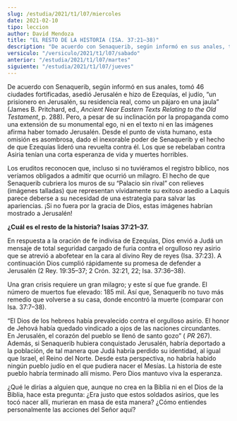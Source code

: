 ```yaml
---
slug: /estudia/2021/t1/l07/miercoles
date: 2021-02-10
tipo: leccion
author: David Mendoza
title: "EL RESTO DE LA HISTORIA (ISA. 37:21–38)"
description: "De acuerdo con Senaquerib, según informó en sus anales, tomó 46 ciudades fortificadas, asedió Jerusalén e hizo de Ezequías, el judío, “un prisionero en Jerusalén, su residencia real, como un pájaro en una jaula”"
versiculo: "/versiculo/2021/t1/l07/sabado"
anterior: "/estudia/2021/t1/l07/martes"
siguiente: "/estudia/2021/t1/l07/jueves"
---
```


De acuerdo con Senaquerib, según informó en sus anales,
tomó 46 ciudades fortificadas, asedió Jerusalén e hizo
de Ezequías, el judío, “un prisionero en
Jerusalén, su residencia real, como un pájaro en una
jaula” (James B. Pritchard, ed.,
_Ancient Near Eastern Texts Relating to the Old Testament_, p.
288). Pero, a pesar de su inclinación por la propaganda como una
extensión de su monumental ego, ni en el texto ni en las
imágenes afirma haber tomado Jerusalén. Desde el punto de
vista humano, esta omisión es asombrosa, dado el inexorable poder
de Senaquerib y el hecho de que Ezequías lideró una revuelta
contra él. Los que se rebelaban contra Asiria tenían una
corta esperanza de vida y muertes horribles.


Los eruditos reconocen que, incluso si no tuviéramos el registro
bíblico, nos veríamos obligados a admitir que ocurrió
un milagro. El hecho de que Senaquerib cubriera los muros de su
“Palacio sin rival” con relieves (imágenes talladas)
que representan vívidamente su exitoso asedio a Laquis parece
deberse a su necesidad de una estrategia para salvar las apariencias.
¡Si no fuera por la gracia de Dios, estas imágenes
habrían mostrado a Jerusalén!


**¿Cuál es el resto de la historia? Isaías
37:21–37.**

En respuesta a la oración de fe indivisa de Ezequías, Dios
envió a Judá un mensaje de total seguridad cargado de furia
contra el orgulloso rey asirio que se atrevió a abofetear en la
cara al divino Rey de reyes (Isa. 37:23). A continuación Dios
cumplió rápidamente su promesa de defender a Jerusalén
(2 Rey. 19:35–37; 2 Crón. 32:21, 22; Isa. 37:36–38).


Una gran crisis requiere un gran milagro; y este sí que fue
grande. El número de muertos fue elevado: 185 mil. Así que,
Senaquerib no tuvo más remedio que volverse a su casa, donde
encontró la muerte (comparar con Isa. 37:7–38).


“El Dios de los hebreos había prevalecido contra el
orgulloso asirio. El honor de Jehová había quedado vindicado
a ojos de las naciones circundantes. En Jerusalén, el
corazón del pueblo se llenó de santo gozo” ( _PR_
267). Además, si Senaquerib hubiera conquistado Jerusalén,
habría deportado a la población, de tal manera que Judá
habría perdido su identidad, al igual que Israel, el Reino del
Norte. Desde esta perspectiva, no habría habido ningún
pueblo judío en el que pudiera nacer el Mesías. La historia
de este pueblo habría terminado allí mismo. Pero Dios
mantuvo viva la esperanza.


¿Qué le dirías a alguien que, aunque no crea en la
Biblia ni en el Dios de la Biblia, hace esta pregunta: ¿Era justo
que estos soldados asirios, que les tocó nacer allí,
murieran en masa de esta manera? ¿Cómo entiendes
personalmente las acciones del Señor aquí?
